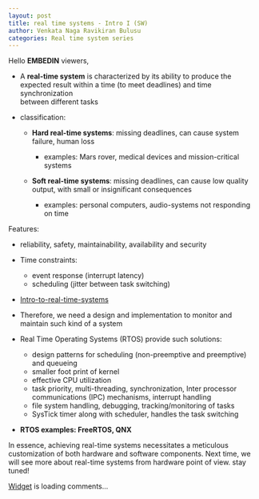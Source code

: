 ```yaml
---
layout: post
title: real time systems - Intro I (SW)
author: Venkata Naga Ravikiran Bulusu
categories: Real time system series
---
```


Hello **EMBEDIN** viewers,

- A **real-time system** is characterized by its ability to produce the expected result within a time (to meet deadlines) and time synchronization<br>
  between different tasks
- classification:

  - **Hard real-time systems**: missing deadlines, can cause system failure, human loss

    - examples: Mars rover, medical devices and mission-critical systems

  - **Soft real-time systems**: missing deadlines, can cause low quality output, with small or insignificant consequences

    - examples: personal computers, audio-systems not responding on time

Features:

- reliability, safety, maintainability, availability and security
- Time constraints:

  - event response (interrupt latency)
  - scheduling (jitter between task switching)

- [Intro-to-real-time-systems](https://www.allaboutcircuits.com/technical-articles/introduction-to-real-time-embedded-systems/)

- Therefore, we need a design and implementation to monitor and maintain such kind of a system

- Real Time Operating Systems (RTOS) provide such solutions:

  - design patterns for scheduling (non-preemptive and preemptive) and queueing
  - smaller foot print of kernel
  - effective CPU utilization
  - task priority, multi-threading, synchronization, Inter processor communications (IPC) mechanisms, interrupt handling
  - file system handling, debugging, tracking/monitoring of tasks
  - SysTick timer along with scheduler, handles the task switching

- **RTOS examples: FreeRTOS, QNX**

In essence, achieving real-time systems necessitates a meticulous customization of both hardware and software components. Next time, we will see more about real-time systems from hardware point of view. stay tuned! 

<!-- begin wwww.htmlcommentbox.com -->

 <div id="HCB_comment_box"><a href="http://www.htmlcommentbox.com">Widget</a> is loading comments...</div>

<link rel="stylesheet" type="text/css" href="https://www.htmlcommentbox.com/static/skins/bootstrap/twitter-bootstrap.css?v=0">

 

<script type="text/javascript" id="hcb"> /<em>&lt;!--</em>/ if(!window.hcb_user){hcb_user={};} (function(){var s=document.createElement(&quot;script&quot;), l=hcb_user.PAGE || (&quot;&quot;+window.location).replace(/&#39;/g,&quot;%27&quot;), h=&quot;<a href="https://www.htmlcommentbox.com&quot;;s.setAttribute(&quot;type&quot;,&quot;text/javascript&quot;);s.setAttribute(&quot;src">https://www.htmlcommentbox.com&quot;;s.setAttribute(&quot;type&quot;,&quot;text/javascript&quot;);s.setAttribute(&quot;src</a>&quot;, h+&quot;/jread?page=&quot;+encodeURIComponent(l).replace(&quot;+&quot;,&quot;%2B&quot;)+&quot;&amp;mod=%241%24wq1rdBcg%24RmXC2fLP9uwV4kXjhF9Do.&quot;+&quot;&amp;opts=16798&amp;num=10&amp;ts=1715334874839&quot;);if (typeof s!=&quot;undefined&quot;) document.getElementsByTagName(&quot;head&quot;)[0].appendChild(s);})(); /<em>--&gt;</em>/ </script>

 <!-- end www.htmlcommentbox.com -->
